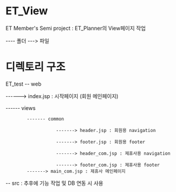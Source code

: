 # ET_View
ET Member's Semi project : ET_Planner의 View페이지 작업

---- 폴더
---> 파일
  
# 디렉토리 구조 
ET_test
-- web 

   ------> index.jsp : 시작페이지 (회원 메인페이지)
   
   
   
   
   ------ views 
   
   
            ------- common 
            
                       -------> header.jsp : 회원용 navigation
                       
                       -------> footer.jsp : 회원용 footer
                       
                       -------> header_com.jsp : 제휴사용 navigation
                       
                       -------> footer_com.jsp : 제휴사용 footer
            -------> main_com.jsp : 제휴사 메인페이지
            
-- src : 추후에 기능 작업 및 DB 연동 시 사용
